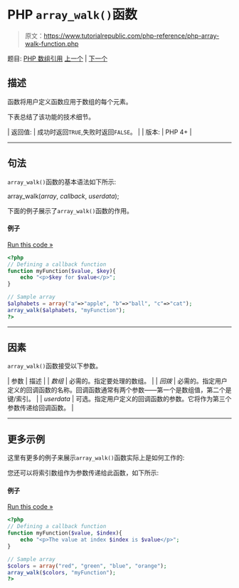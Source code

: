 # PHP `array_walk()`函数

> 原文：<https://www.tutorialrepublic.com/php-reference/php-array-walk-function.php>

题目: [PHP 数组引用](php-array-functions.php) [上一个](php-array-values-function.php) | [下一个](php-array-walk-recursive-function.php)

## 描述

函数将用户定义函数应用于数组的每个元素。

下表总结了该功能的技术细节。

| 返回值: | 成功时返回`TRUE`,失败时返回`FALSE`。 |
| 版本: | PHP 4+ |

* * *

## 句法

`array_walk()`函数的基本语法如下所示:

array_walk(*array*, *callback*, *userdata*);

下面的例子展示了`array_walk()`函数的作用。

#### 例子

[Run this code »](../codelab.php?topic=php&file=apply-a-function-to-every-element-of-an-associative-array "Run this code to view the output")

```php
<?php
// Defining a callback function
function myFunction($value, $key){
    echo "<p>$key for $value</p>";
}

// Sample array
$alphabets = array("a"=>"apple", "b"=>"ball", "c"=>"cat");
array_walk($alphabets, "myFunction");
?>
```

* * *

## 因素

`array_walk()`函数接受以下参数。

| 参数 | 描述 |
| *数组* | 必需的。指定要处理的数组。 |
| *回拨* | 必需的。指定用户定义的回调函数的名称。回调函数通常有两个参数——第一个是数组值，第二个是键/索引。 |
| *userdata* | 可选。指定用户定义的回调函数的参数。它将作为第三个参数传递给回调函数。 |

* * *

## 更多示例

这里有更多的例子来展示`array_walk()`函数实际上是如何工作的:

您还可以将索引数组作为参数传递给此函数，如下所示:

#### 例子

[Run this code »](../codelab.php?topic=php&file=apply-a-function-to-each-element-of-an-indexed-array "Run this code to view the output")

```php
<?php
// Defining a callback function
function myFunction($value, $index){
    echo "<p>The value at index $index is $value</p>";
}

// Sample array
$colors = array("red", "green", "blue", "orange");
array_walk($colors, "myFunction");
?>
```